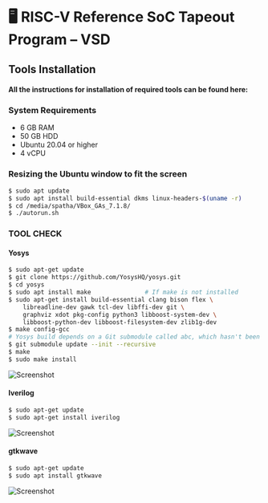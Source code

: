 
# 🖥️ RISC-V Reference SoC Tapeout Program – VSD 

  



## Tools Installation

#### All the instructions for installation of required tools can be found here:

### **System Requirements**
- 6 GB RAM
- 50 GB HDD
- Ubuntu 20.04 or higher
- 4 vCPU

### **Resizing the Ubuntu window to fit the screen**
```bash
$ sudo apt update
$ sudo apt install build-essential dkms linux-headers-$(uname -r)
$ cd /media/spatha/VBox_GAs_7.1.8/
$ ./autorun.sh
```

### **TOOL CHECK**

#### **Yosys**
```bash
$ sudo apt-get update
$ git clone https://github.com/YosysHQ/yosys.git
$ cd yosys
$ sudo apt install make               # If make is not installed
$ sudo apt-get install build-essential clang bison flex \
    libreadline-dev gawk tcl-dev libffi-dev git \
    graphviz xdot pkg-config python3 libboost-system-dev \
    libboost-python-dev libboost-filesystem-dev zlib1g-dev
$ make config-gcc
# Yosys build depends on a Git submodule called abc, which hasn't been initialized yet. You need to run the following command before running make
$ git submodule update --init --recursive
$ make 
$ sudo make install
```
![Screenshot](<img width="1920" height="1080" alt="Screenshot (271)" src="https://github.com/user-attachments/assets/29150df3-5e00-437d-bbfa-1fb51b9b80f0" />)

#### **Iverilog**
```bash
$ sudo apt-get update
$ sudo apt-get install iverilog
```
![Screenshot](<img width="1920" height="1080" alt="Screenshot (272)" src="https://github.com/user-attachments/assets/36382201-141a-49d7-b53a-bc7b0f590696" />)

#### **gtkwave**
```bash
$ sudo apt-get update
$ sudo apt install gtkwave
```
![Screenshot](<img width="1920" height="1080" alt="Screenshot (273)" src="https://github.com/user-attachments/assets/b3ce4fa9-1527-4564-a65e-e7019f1a9fc5" />)